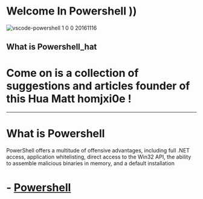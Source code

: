 # Welcome In Powershell ))
![vscode-powershell 1 0 0 20161116](https://user-images.githubusercontent.com/25440152/30280688-662ed582-96de-11e7-85aa-ee410fb2a7d2.png) 

## What is Powershell_hat 
# Come on is a collection of suggestions and articles founder of this Hua Matt homjxi0e !
-----------

# What is Powershell
PowerShell offers a multitude of offensive advantages, including full .NET access, application whitelisting, direct access to the Win32 API, the ability to assemble malicious binaries in memory, and a default installation 

#
# - [Powershell](https://github.c  )


